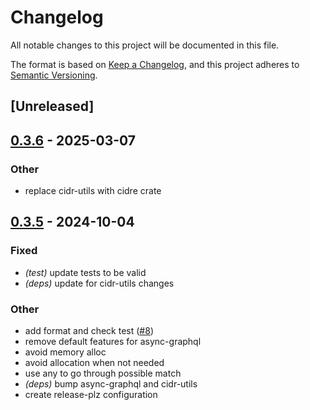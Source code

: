 # Changelog

All notable changes to this project will be documented in this file.

The format is based on [Keep a Changelog](https://keepachangelog.com/en/1.0.0/),
and this project adheres to [Semantic Versioning](https://semver.org/spec/v2.0.0.html).

## [Unreleased]

## [0.3.6](https://github.com/jdrouet/no-proxy/compare/v0.3.5...v0.3.6) - 2025-03-07

### Other

- replace cidr-utils with cidre crate

## [0.3.5](https://github.com/jdrouet/no-proxy/compare/v0.3.4...v0.3.5) - 2024-10-04

### Fixed

- *(test)* update tests to be valid
- *(deps)* update for cidr-utils changes

### Other

- add format and check test ([#8](https://github.com/jdrouet/no-proxy/pull/8))
- remove default features for async-graphql
- avoid memory alloc
- avoid allocation when not needed
- use any to go through possible match
- *(deps)* bump async-graphql and cidr-utils
- create release-plz configuration
